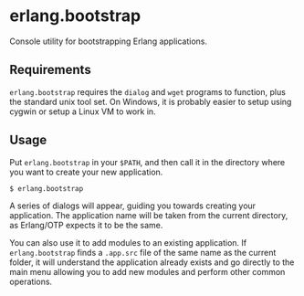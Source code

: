 erlang.bootstrap
================

Console utility for bootstrapping Erlang applications.

Requirements
------------

`erlang.bootstrap` requires the `dialog` and `wget` programs
to function, plus the standard unix tool set. On Windows, it
is probably easier to setup using cygwin or setup a Linux VM
to work in.

Usage
-----

Put `erlang.bootstrap` in your `$PATH`, and then call it in
the directory where you want to create your new application.

``` bash
$ erlang.bootstrap
```

A series of dialogs will appear, guiding you towards creating
your application. The application name will be taken from
the current directory, as Erlang/OTP expects it to be the
same.

You can also use it to add modules to an existing application.
If `erlang.bootstrap` finds a `.app.src` file of the same
name as the current folder, it will understand the application
already exists and go directly to the main menu allowing you
to add new modules and perform other common operations.
